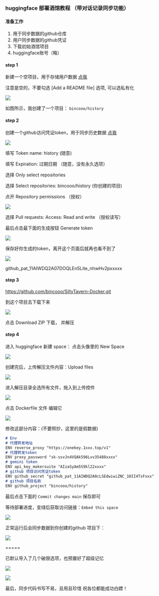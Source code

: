 ### huggingface 部署酒馆教程 （带对话记录同步功能）

#### 准备工作
1. 用于同步数据的github仓库
2. 用户同步数据的github凭证
3. 下载初始酒馆项目
4. huggingface账号（略）

#### step 1

新建一个空项目，用于存储用户数据 [点我](https://github.com/new)

注意是空的，不要勾选 [Add a README file] 选项, 可以选私有化

![](https://i0.hdslb.com/bfs/article/4c775c1a262d9d4c5fadef31d505d75730947427.png)

如图所示，我创建了一个项目： `bincooo/history`



#### step 2

创建一个github访问凭证token，用于同步历史数据 [点我](https://github.com/settings/personal-access-tokens/new)

![](https://i0.hdslb.com/bfs/article/72bd09d99b0e349dc3232b62b19f288630947427.png)

填写 Token name: history (随意)

填写 Expiration: 过期日期 （随意，没有永久选项）

选择 Only select repositories 

选择 Select repositories: bincooo/history (你创建的项目)





点开 Repository permissions （授权）

![](https://i0.hdslb.com/bfs/article/031739bd64c2cbbdf18cecd1854a133630947427.png)

选择 Pull requests: Access: Read and write （授权读写）





最后点击最下面的生成按钮 Generate token

![](https://i0.hdslb.com/bfs/article/20670b1d88793503f72f9e4608dbc46230947427.png)



保存好你生成的token，离开这个页面后就再也看不到了

![](https://i0.hdslb.com/bfs/article/21e2861b9f6c216f3f674defa8ec867430947427.png)

github_pat_11AIWDQ2A07DOQLEn5Lite_nhwHv2pxxxxx





#### step 3

https://github.com/bincooo/SillyTavern-Docker.git

到这个项目去下载下来

![](https://i0.hdslb.com/bfs/article/e00f8094754b9af7a281cba3800ccbf230947427.png)

点击 Download ZIP 下载， 并解压





#### step 4

进入 huggingface 新建 space： 点击头像里的 New Space

![](https://i0.hdslb.com/bfs/article/c250bc0a9e4e32100299fc0c848fa24830947427.png)



创建完后，上传解压文件内容：Upload files

![](https://i0.hdslb.com/bfs/article/7bf62a42d0d1ac0834ae618845e9d78730947427.png)

进入解压目录全选所有文件，拖入到上传控件

![](https://i0.hdslb.com/bfs/article/a311db7f1865b04aa6fea4b708cfbcce30947427.png)

点击 Dockerfile 文件 编辑它

![](https://i0.hdslb.com/bfs/article/759e147a53d985f2c52b7f646847721830947427.png)

修改这部分内容：(不要照抄，这里的是假数据)

```md
# Env
# 代理转发地址
ENV reverse_proxy "https://onekey.1xxx.top/v1"
# 代理转发token
ENV proxy_password "sk-ssvJn4VQAk596Lvv35488xxxx"
# gemini token
ENV api_key_makersuite "AIzaSyAm5S9kl22xxxx"
# github 项目访问凭证token
ENV github_secret "github_pat_11AIWDQ2A0cLSEdwiwiZNC_10II4TsFxxx"
# github 项目名称
ENV github_project "bincooo/history"
```

最后点击下面的 `Commit changes main` 保存即可



等待部署进度，变绿后获取访问链接：`Embed this space`

![](https://i0.hdslb.com/bfs/article/d20b531fc0b3d703f17502e17da4e1db30947427.png)



正常运行后会同步数据到你创建的github 项目下：

![](https://i0.hdslb.com/bfs/article/8c949caa0ea8a32b8d3b03c7bddbae3a30947427.png)





=====





已默认导入了几个破限选项，也预置好了超级记忆

![](https://i0.hdslb.com/bfs/article/c8e5cbf1e8835272f3b73f17dd64ecbd30947427.png)

![](https://i0.hdslb.com/bfs/article/23a56bf653d22187c58c96cf4ab20c1530947427.png)





最后，同步代码书写不易，且用且珍惜 祝各位都能成功白嫖！